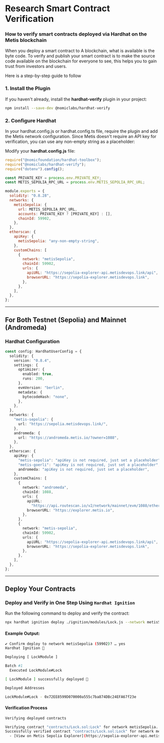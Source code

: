 # Research Smart Contract Verification

### How to verify smart contracts deployed via Hardhat on the Metis blockchain

When you deploy a smart contract to A blockchain, what is available is the byte code. To verify and publish your smart contract is to make the source code available on the blockchain for everyone to see, this helps you to gain trust from investors and users.

Here is a step-by-step guide to follow

### 1. Install the Plugin

If you haven't already, install the **hardhat-verify** plugin in your project:

```bash
npm install --save-dev @nomiclabs/hardhat-verify
```

### 2. Configure Hardhat

In your hardhat.config.js or hardhat.config.ts file, require the plugin and add the Metis network configuration. Since Metis doesn't require an API key for verification, you can use any non-empty string as a placeholder:

Modify your **hardhat.config.js** file:

```javascript
require("@nomicfoundation/hardhat-toolbox");
require("@nomiclabs/hardhat-verify");
require("dotenv").config();

const PRIVATE_KEY = process.env.PRIVATE_KEY;
const METIS_SEPOLIA_RPC_URL = process.env.METIS_SEPOLIA_RPC_URL;

module.exports = {
  solidity: "0.8.28",
  networks: {
    metisSepolia: {
      url: METIS_SEPOLIA_RPC_URL,
      accounts: PRIVATE_KEY ? [PRIVATE_KEY] : [],
      chainId: 59902,
    },
  },
  etherscan: {
    apiKey: {
      metisSepolia: "any-non-empty-string",
    },
    customChains: [
      {
        network: "metisSepolia",
        chainId: 59902,
        urls: {
          apiURL: "https://sepolia-explorer-api.metisdevops.link/api",
          browserURL: "https://sepolia-explorer.metisdevops.link",
        },
      },
    ],
  },
};
```

---

## For Both Testnet (Sepolia) and Mainnet (Andromeda)

### Hardhat Configuration

```typescript
const config: HardhatUserConfig = {
  solidity: {
    version: "0.8.4",
    settings: {
      optimizer: {
        enabled: true,
        runs: 200,
      },
      evmVersion: "berlin",
      metadata: {
        bytecodeHash: "none",
      },
    },
  },
  networks: {
    "metis-sepolia": {
      url: "https://sepolia.metisdevops.link/",
    },
    andromeda: {
      url: "https://andromeda.metis.io/?owner=1088",
    },
  },
  etherscan: {
    apiKey: {
      "metis-sepolia": "apiKey is not required, just set a placeholder",
      "metis-goerli": "apiKey is not required, just set a placeholder",
      andromeda: "apiKey is not required, just set a placeholder",
    },
    customChains: [
      {
        network: "andromeda",
        chainId: 1088,
        urls: {
          apiURL:
            "https://api.routescan.io/v2/network/mainnet/evm/1088/etherscan",
          browserURL: "https://explorer.metis.io",
        },
      },
      {
        network: "metis-sepolia",
        chainId: 59902,
        urls: {
          apiURL: "https://sepolia-explorer-api.metisdevops.link/api",
          browserURL: "https://sepolia-explorer.metisdevops.link",
        },
      },
    ],
  },
};
```

---

## Deploy Your Contracts

### Deploy and Verify in One Step Using `Hardhat Ignition`

Run the following command to deploy and verify the contract:

```bash
npx hardhat ignition deploy ./ignition/modules/Lock.js --network metisSepolia --verify
```

#### Example Output:

```bash
✔ Confirm deploy to network metisSepolia (59902)? … yes
Hardhat Ignition 🚀

Deploying [ LockModule ]

Batch #1
  Executed LockModule#Lock

[ LockModule ] successfully deployed 🚀

Deployed Addresses

LockModule#Lock - 0x72EE8599D070000a555c7ba874DBc24EFA67f23e
```

#### Verification Process

```bash
Verifying deployed contracts

Verifying contract "contracts/Lock.sol:Lock" for network metisSepolia...
Successfully verified contract "contracts/Lock.sol:Lock" for network metisSepolia:
  - [View on Metis Sepolia Explorer](https://sepolia-explorer-api.metisdevops.link/address/0x72EE8599D070000a555c7ba874DBc24EFA67f23e#code)
```

